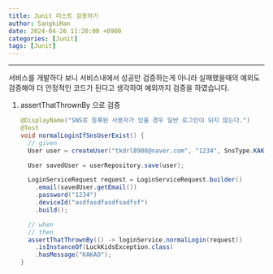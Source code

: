 ```yaml
---
title: Junit 리스트 검증하기
author: SangkiHan
date: 2024-04-26 11:20:00 +0900
categories: [Junit]
tags: [Junit]
---
```

------------

서비스를 개발하다 보니 서비스내에서 성공만 검증하는게 아니라 실패했을때의 예외도 검증해야 더 안정적인 코드가 된다고 생각하여 예외까지 검증을 하였습니다.

1. assertThatThrownBy 으로 검증
    ``` java
    @DisplayName("SNS로 등록된 사용자가 있을 경우 일반 로그인이 되지 않는다.")
    @Test
    void normalLoginIfSnsUserExist() {
      // given
      User user = createUser("tkdrl8908@naver.com", "1234", SnsType.KAKAO, SettingStatus.INCOMPLETE);

      User savedUser = userRepository.save(user);

      LoginServiceRequest request = LoginServiceRequest.builder()
        .email(savedUser.getEmail())
        .password("1234")
        .deviceId("asdfasdfasdfsadfsf")
        .build();

      // when
      // then
      assertThatThrownBy(() -> loginService.normalLogin(request))
        .isInstanceOf(LuckKidsException.class)
        .hasMessage("KAKAO");
    }
    ```